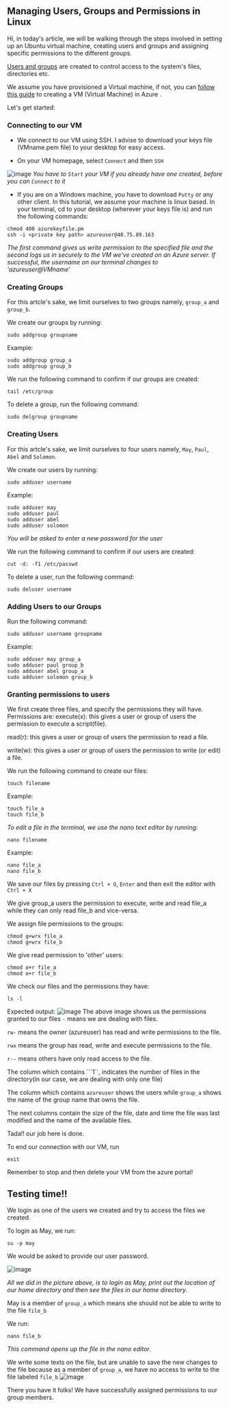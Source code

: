 ## Managing Users, Groups and Permissions in Linux

Hi, in today's article, we will be walking through the steps involved in setting up an Ubuntu virtual machine, creating users and groups and assigning specific permissions to the different groups.

[Users and groups](https://wiki.archlinux.org/index.php/users_and_groups) are created to control access to the system's files, directories etc. 

We assume you have provisioned a Virtual machine, if not, you can [follow this guide](https://docs.microsoft.com/en-us/azure/virtual-machines/linux/quick-create-portal) to creating a VM (Virtual Machine) in Azure .

Let's get started:

### Connecting to our VM
*   We connect to our VM using SSH. I advise to download your keys file (VMname.pem file) to your desktop for easy access.

*   On your VM homepage, select ```Connect``` and then ```SSH```

![image](https://user-images.githubusercontent.com/49791498/107135957-5b248000-68ff-11eb-8557-0d0d3fe8ab96.png)
*You have to ```Start``` your VM if you already have one created, before you can ```Connect``` to it*

*   If you are on a Windows machine, you have to download ```Putty``` or any other client. In this tutorial, we assume your machine is linux based. In your terminal, cd to your desktop (wherever your keys file is) and run the following commands:
```
chmod 400 azurekeyfile.pm
ssh -i <private key path> azureuser@40.75.89.163
```  
*The first command gives us write permission to the specified file and the second logs us in securely to the VM we've created on an Azure server.
If successful, the username on our terminal changes to 'azureuser@VMname'*

### Creating Groups

For this artcle's sake, we limit ourselves to two groups namely, ```group_a``` and ```group_b```.

We create our groups by running:
```
sudo addgroup groupname
```
Example:
```
sudo addgroup group_a
sudo addgroup group_b
```

We run the following command to confirm if our groups are created:
```
tail /etc/group
```

To delete a group, run the following command:
```
sudo delgroup groupname
```

### Creating Users

For this artcle's sake, we limit ourselves to four users namely, ```May```, ```Paul```, ```Abel``` and ```Solomon```.

We create our users by running:
```
sudo adduser username
```
Example:
```
sudo adduser may
sudo adduser paul
sudo adduser abel
sudo adduser solomon
```
*You will be asked to enter a new password for the user*

We run the following command to confirm if our users are created:
```
cut -d: -f1 /etc/passwd
```

To delete a user, run the following command:
```
sudo deluser username
```

### Adding Users to our Groups

Run the following command:
```
sudo adduser username groupname
```

Example:
```
sudo adduser may group_a
sudo adduser paul group_b
sudo adduser abel group_a
sudo adduser solomon group_b
```

### Granting permissions to users

We first create three files, and specify the permissions they will have.
Permissions are:
execute(x): this gives a user or group of users the permission to execute a script(file).

read(r): this gives a user or group of users the permission to read a file.

write(w): this gives a user or group of users the permission to write (or edit) a file.

We run the following command to create our files:
```
touch filename
```

Example:
```
touch file_a
touch file_b
```

*To edit a file in the terminal, we use the nano text editor by running:*
```
nano filename
```

Example:
```
nano file_a
nano file_b
```

We save our files by pressing ```Ctrl + O```, ```Enter``` and then exit the editor with ```Ctrl + X```

We give group_a users the permission to execute, write and read file_a while they can only read file_b and vice-versa.

We assign file permissions to the groups:
```
chmod g+wrx file_a
chmod g+wrx file_b
```

We give read permission to 'other' users:
```
chmod o+r file_a
chmod o+r file_b
```

We check our files and the permissions they have:
```
ls -l
```

Expected output:
![image](https://user-images.githubusercontent.com/49791498/107143218-1bc45680-6934-11eb-88e9-0f95276e17fa.png)
The above image shows us the permissions granted to our files
```-``` means we are dealing with files.

```rw-``` means the owner (azureuser) has read and write permissions to the file.

```rwx``` means the group has read, write and execute permissions to the file.

```r--``` means others have only read access to the file. 

The column which contains ```1``, indicates the number of files in the directory(in our case, we are dealing with only one file)

The column which contains ```azureuser``` shows the users while ```group_a``` shows the name of the group name that owns the file.

The next columns contain the size of the file, date and time the file was last modified and the name of the available files.

Tada!! our job here is done.

To end our connection with our VM, run
```
exit
```

Remember to stop and then delete your VM from the azure portal!

## Testing time!!
We login as one of the users we created and try to access the files we created.

To login as May, we run:
```
su -p may
```
We would be asked to provide our user password.

![image](https://user-images.githubusercontent.com/49791498/107800514-23826180-6d5f-11eb-8f50-2eee50b2793b.png)

*All we did in the picture above, is to login as May, print out the location of our home directory and then see the files in our home directory.*

May is a member of ```group_a``` which means she should not be able to write to the file ```file_b```

We run:
```
nano file_b
```
*This command opens up the file in the nano editor*.

We write some texts on the file, but are unable to save the new changes to the file because as a member of ```group_a```, we have no access to write to the file labeled ```file_b```
![image](https://user-images.githubusercontent.com/49791498/107800946-bae7b480-6d5f-11eb-975e-32610613f015.png)

There you have it folks!
We have successfully assigned permissions to our group members.
